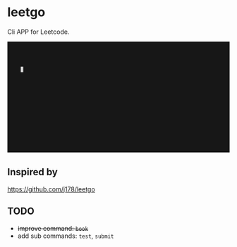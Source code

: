# leetgo

Cli APP for Leetcode.

![examples](example.gif)

## Inspired by

<https://github.com/j178/leetgo>

## TODO

- ~~improve command: `book`~~
- add sub commands: `test`, `submit`
